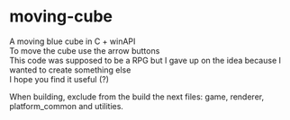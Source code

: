 # moving-cube
A moving blue cube in C + winAPI  
To move the cube use the arrow buttons  
This code was supposed to be a RPG but I gave up on the idea because I wanted to create something else  
I hope you find it useful (?)

When building, exclude from the build the next files: game, renderer, platform_common and utilities.

